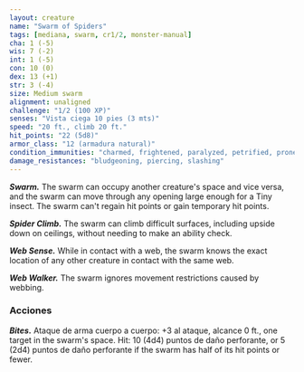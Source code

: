 ```yaml
---
layout: creature
name: "Swarm of Spiders"
tags: [mediana, swarm, cr1/2, monster-manual]
cha: 1 (-5)
wis: 7 (-2)
int: 1 (-5)
con: 10 (0)
dex: 13 (+1)
str: 3 (-4)
size: Medium swarm
alignment: unaligned
challenge: "1/2 (100 XP)"
senses: "Vista ciega 10 pies (3 mts)"
speed: "20 ft., climb 20 ft."
hit_points: "22 (5d8)"
armor_class: "12 (armadura natural)"
condition_immunities: "charmed, frightened, paralyzed, petrified, prone, restrained, stunned"
damage_resistances: "bludgeoning, piercing, slashing"
---
```


***Swarm.*** The swarm can occupy another creature's space and vice versa, and the swarm can move through any opening large enough for a Tiny insect. The swarm can't regain hit points or gain temporary hit points.

***Spider Climb.*** The swarm can climb difficult surfaces, including upside down on ceilings, without needing to make an ability check.

***Web Sense.*** While in contact with a web, the swarm knows the exact location of any other creature in contact with the same web.

***Web Walker.*** The swarm ignores movement restrictions caused by webbing.

### Acciones

***Bites.*** Ataque de arma cuerpo a cuerpo: +3 al ataque, alcance 0 ft., one target in the swarm's space. Hit: 10 (4d4) puntos de daño perforante, or 5 (2d4) puntos de daño perforante if the swarm has half of its hit points or fewer.